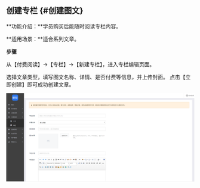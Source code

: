 ## 创建专栏 {#创建图文}

**功能介绍：**学员购买后能随时阅读专栏内容。

**适用场景：**适合系列文章。

**步骤**

从【付费阅读】→【专栏】→【新建专栏】，进入专栏编辑页面。

选择文章类型，填写图文名称、详情、是否付费等信息，并上传封面。 点击【立即创建】即可成功创建文章。

![](/assets/但是ort.png)

